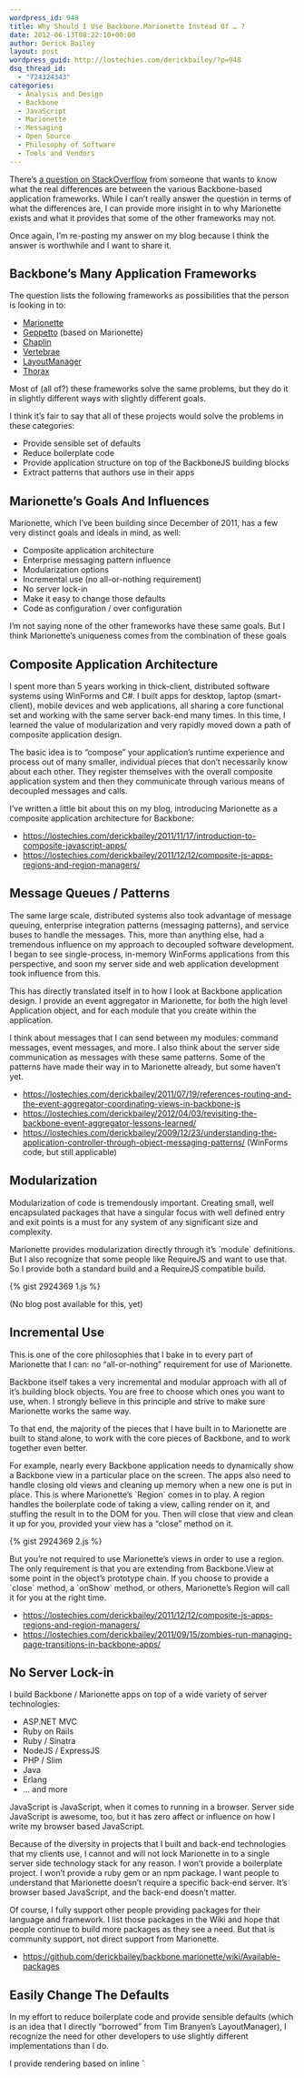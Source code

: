 ```yaml
---
wordpress_id: 948
title: Why Should I Use Backbone.Marionette Instead Of … ?
date: 2012-06-13T08:22:10+00:00
author: Derick Bailey
layout: post
wordpress_guid: http://lostechies.com/derickbailey/?p=948
dsq_thread_id:
  - "724324343"
categories:
  - Analysis and Design
  - Backbone
  - JavaScript
  - Marionette
  - Messaging
  - Open Source
  - Philosophy of Software
  - Tools and Vendors
---
```

There&#8217;s [a question on StackOverflow](http://stackoverflow.com/questions/10847852/what-are-the-real-world-strengths-and-weaknesses-of-the-many-frameworks-based-on) from someone that wants to know what the real differences are between the various Backbone-based application frameworks. While I can&#8217;t really answer the question in terms of what the differences are, I can provide more insight in to why Marionette exists and what it provides that some of the other frameworks may not.

Once again, I&#8217;m re-posting my answer on my blog because I think the answer is worthwhile and I want to share it. 

## Backbone&#8217;s Many Application Frameworks

The question lists the following frameworks as possibilities that the person is looking in to:

  * [Marionette](https://github.com/derickbailey/backbone.marionette)
  * [Geppetto](https://github.com/ModelN/backbone.geppetto) (based on Marionette)
  * [Chaplin](https://github.com/chaplinjs/chaplin)
  * [Vertebrae](https://github.com/hautelook/vertebrae)
  * [LayoutManager](https://github.com/tbranyen/backbone.layoutmanager)
  * [Thorax](https://github.com/walmartlabs/thorax)

Most of (all of?) these frameworks solve the same problems, but they do it in slightly different ways with slightly different goals.

I think it&#8217;s fair to say that all of these projects would solve the problems in these categories:

  * Provide sensible set of defaults
  * Reduce boilerplate code
  * Provide application structure on top of the BackboneJS building blocks
  * Extract patterns that authors use in their apps

## Marionette&#8217;s Goals And Influences

Marionette, which I&#8217;ve been building since December of 2011, has a few very distinct goals and ideals in mind, as well:

  * Composite application architecture
  * Enterprise messaging pattern influence
  * Modularization options
  * Incremental use (no all-or-nothing requirement)
  * No server lock-in
  * Make it easy to change those defaults
  * Code as configuration / over configuration

I&#8217;m not saying none of the other frameworks have these same goals. But I think Marionette&#8217;s uniqueness comes from the combination of these goals

## Composite Application Architecture

I spent more than 5 years working in thick-client, distributed software systems using WinForms and C#. I built apps for desktop, laptop (smart-client), mobile devices and web applications, all sharing a core functional set and working with the same server back-end many times. In this time, I learned the value of modularization and very rapidly moved down a path of composite application design.

The basic idea is to &#8220;compose&#8221; your application&#8217;s runtime experience and process out of many smaller, individual pieces that don&#8217;t necessarily know about each other. They register themselves with the overall composite application system and then they communicate through various means of decoupled messages and calls.

I&#8217;ve written a little bit about this on my blog, introducing Marionette as a composite application architecture for Backbone:

  * <https://lostechies.com/derickbailey/2011/11/17/introduction-to-composite-javascript-apps/>
  * <https://lostechies.com/derickbailey/2011/12/12/composite-js-apps-regions-and-region-managers/>

## Message Queues / Patterns

The same large scale, distributed systems also took advantage of message queuing, enterprise integration patterns (messaging patterns), and service buses to handle the messages. This, more than anything else, had a tremendous influence on my approach to decoupled software development. I began to see single-process, in-memory WinForms applications from this perspective, and soon my server side and web application development took influence from this.

This has directly translated itself in to how I look at Backbone application design. I provide an event aggregator in Marionette, for both the high level Application object, and for each module that you create within the application.

I think about messages that I can send between my modules: command messages, event messages, and more. I also think about the server side communication as messages with these same patterns. Some of the patterns have made their way in to Marionette already, but some haven&#8217;t yet.

  * <https://lostechies.com/derickbailey/2011/07/19/references-routing-and-the-event-aggregator-coordinating-views-in-backbone-js>
  * <https://lostechies.com/derickbailey/2012/04/03/revisiting-the-backbone-event-aggregator-lessons-learned/>
  * <https://lostechies.com/derickbailey/2009/12/23/understanding-the-application-controller-through-object-messaging-patterns/> (WinForms code, but still applicable)

## Modularization

Modularization of code is tremendously important. Creating small, well encapsulated packages that have a singular focus with well defined entry and exit points is a must for any system of any significant size and complexity.

Marionette provides modularization directly through it&#8217;s \`module\` definitions. But I also recognize that some people like RequireJS and want to use that. So I provide both a standard build and a RequireJS compatible build.

{% gist 2924369 1.js %}

(No blog post available for this, yet)

## Incremental Use

This is one of the core philosophies that I bake in to every part of Marionette that I can: no &#8220;all-or-nothing&#8221; requirement for use of Marionette.

Backbone itself takes a very incremental and modular approach with all of it&#8217;s building block objects. You are free to choose which ones you want to use, when. I strongly believe in this principle and strive to make sure Marionette works the same way.

To that end, the majority of the pieces that I have built in to Marionette are built to stand alone, to work with the core pieces of Backbone, and to work together even better.

For example, nearly every Backbone application needs to dynamically show a Backbone view in a particular place on the screen. The apps also need to handle closing old views and cleaning up memory when a new one is put in place. This is where Marionette&#8217;s \`Region\` comes in to play. A region handles the boilerplate code of taking a view, calling render on it, and stuffing the result in to the DOM for you. Then will close that view and clean it up for you, provided your view has a &#8220;close&#8221; method on it.

{% gist 2924369 2.js %}

But you&#8217;re not required to use Marionette&#8217;s views in order to use a region. The only requirement is that you are extending from Backbone.View at some point in the object&#8217;s prototype chain. If you choose to provide a \`close\` method, a \`onShow\` method, or others, Marionette&#8217;s Region will call it for you at the right time.

  * <https://lostechies.com/derickbailey/2011/12/12/composite-js-apps-regions-and-region-managers/>
  * <https://lostechies.com/derickbailey/2011/09/15/zombies-run-managing-page-transitions-in-backbone-apps/>

## No Server Lock-in

I build Backbone / Marionette apps on top of a wide variety of server technologies:

  * ASP.NET MVC
  * Ruby on Rails
  * Ruby / Sinatra
  * NodeJS / ExpressJS
  * PHP / Slim
  * Java
  * Erlang
  * &#8230; and more

JavaScript is JavaScript, when it comes to running in a browser. Server side JavaScript is awesome, too, but it has zero affect or influence on how I write my browser based JavaScript.

Because of the diversity in projects that I built and back-end technologies that my clients use, I cannot and will not lock Marionette in to a single server side technology stack for any reason. I won&#8217;t provide a boilerplate project. I won&#8217;t provide a ruby gem or an npm package. I want people to understand that Marionette doesn&#8217;t require a specific back-end server. It&#8217;s browser based JavaScript, and the back-end doesn&#8217;t matter.

Of course, I fully support other people providing packages for their language and framework. I list those packages in the Wiki and hope that people continue to build more packages as they see a need. But that is community support, not direct support from Marionette.

  * <https://github.com/derickbailey/backbone.marionette/wiki/Available-packages>

## Easily Change The Defaults

In my effort to reduce boilerplate code and provide sensible defaults (which is an idea that I directly &#8220;borrowed&#8221; from Tim Branyen&#8217;s LayoutManager), I recognize the need for other developers to use slightly different implementations than I do.

I provide rendering based on inline \`<script>\` tags for templates, using Underscore.js templating by default. But you can replace this by changing the \`Renderer\` and/or \`TempalteCache\` objects in Marionette. These two objects provide the core of the rendering capabilities, and there are wiki pages that show how to change this out for specific templating engines and different ways of loading templates.

With v0.9 of Marionette, it gets even easier. For example, if you want to replace the use of inline template script blocks with pre-compiled templates, you only have to replace one method on the Renderer:

{% gist 2924369 3.js %}

and now the entire application will use pre-compiled templates that you attach to your view&#8217;s \`template\` attribute.

I even provide a Marionette.Async add-on with v0.9 that allows you to support asynchronously rendering views. I continuously strive to make it as easy as possible to replace the default behaviors in Marionette.

## Code As Configuration

I&#8217;m a fan of &#8220;convention over configuration&#8221; in certain contexts. It is a powerful way of getting things done, and Marionette provides a little bit of this &#8211; though not too much, honestly. Many other frameworks &#8211; especially LayoutManager &#8211; provide more convention over configuration than Marionette does.

The avoidance of &#8220;convention over configuration&#8221; is done with purpose and intent, in Marionette.

I&#8217;ve built enough JavaScript plugins, frameworks, add-ons and applications to know the pain of trying to get conventions to work in a meaningful and fast way. It can be done with speed, but usually at the cost of being able to change it. To that end, I take a &#8220;code as configuration&#8221; approach to Marionette. I don&#8217;t provide a lot of &#8220;configuration&#8221; APIs where you can provide an object literal with static values that change a swath of behaviors. Instead, I document the methods that each object has &#8211; both through annotated source code and through the actual API documentation &#8211; with the intent of telling you how to change Marionette to work the way you want.

By providing a clean and clear API for the Marionette objects, I create a situation where replacing the behavior of a specific object or Marionette as a whole is relatively simple and very flexible. I sacrifice the &#8220;simple&#8221; configuration API calls for the flexibility of providing your own code to make things work in the way that you want.

You won&#8217;t find a &#8220;configure&#8221; or &#8220;options&#8221; API in Marionette. But you will find a large number of methods that each serve a very specific purpose, with clean signatures, that make it easy to change how Marionette works.

## Which One Is Right For Me?

In truth, though, the answer to the question &#8220;why Marionette over …&#8221;, or &#8220;which one should I use?&#8221; or any other variation, is more about your own personal style and preferences. Each of these frameworks solves the same core set of problems but they all do it in slightly different ways with different goals. I would not encourage you to blindly pick one &#8211; not even Marionette. I encourage you to read the documentation, try to find and understand the philosophies and approaches of at least a few of these frameworks, and pick the one that you think is going to best suit your needs and your preferences.
